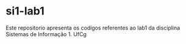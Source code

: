 si1-lab1
========
Este repositorio apresenta os codígos referentes ao lab1 da disciplina Sistemas de Informação 1.
 UfCg
